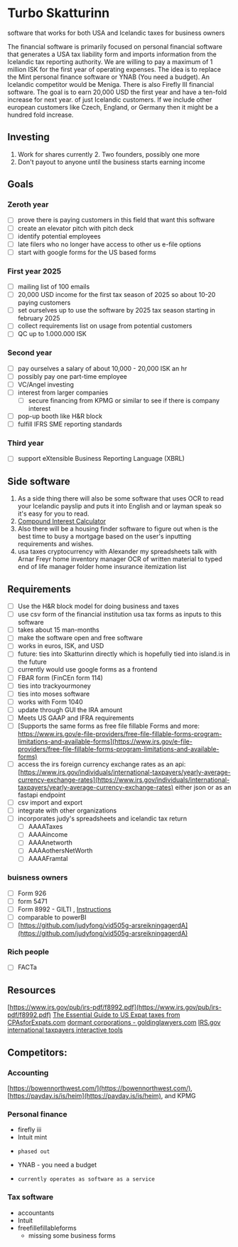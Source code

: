 # Turbo Skatturinn
software that works for both USA and Icelandic taxes for business owners

The financial software is primarily focused on personal financial software that generates a USA tax liability form and imports information 
from the Icelandic tax reporting authority. We are willing to pay a maximum of 1 million ISK for the first year of operating expenses. The 
idea is to replace the Mint personal finance software or YNAB (You need a budget). An Icelandic competitor would be Meniga. There is also 
Firefly III financial software. The goal is to earn 20,000 USD the first year and have a ten-fold increase for next year. of just Icelandic 
customers. If we include other european customers like Czech, England, or Germany then it might be a hundred fold increase.

## Investing
1. Work for shares currently
    2. Two founders, possibly one more    
3. Don't payout to anyone until the business starts earning income

## Goals

### Zeroth year
- [ ] prove there is paying customers in this field that want this software
- [ ] create an elevator pitch with pitch deck
- [ ] identify potential employees
- [ ] late filers who no longer have access to other us e-file options
- [ ] start with google forms for the US based forms

### First year 2025
- [ ] mailing list of 100 emails
- [ ] 20,000 USD income for the first tax season of 2025 so about 10-20 paying customers
- [ ] set ourselves up to use the software by 2025 tax season starting in february 2025
- [ ] collect requirements list on usage from potential customers
- [ ] QC up to 1.000.000 ISK

### Second year
- [ ] pay ourselves a salary of about 10,000 - 20,000 ISK an hr
- [ ] possibly pay one part-time employee
- [ ] VC/Angel investing
- [ ] interest from larger companies
    - [ ] secure financing from KPMG or similar to see if there is company interest
- [ ] pop-up booth like H&R block
- [ ] fulfill IFRS SME reporting standards

### Third year
- [ ] support eXtensible Business Reporting Language (XBRL)

## Side software
1. As a side thing there will also be some software that uses OCR to read your Icelandic payslip and puts it into English and or layman speak so it's easy for you to read.
2. [Compound Interest Calculator](https://github.com/Einfaldlega-Hugmyndir/Compound_Interest_Calculator)
3. Also there will be a housing finder software to figure out when is the best time to busy a mortgage based on the user's inputting requirements and wishes.
4. usa taxes
cryptocurrency
with Alexander
my spreadsheets
talk with Arnar Freyr
home inventory manager
OCR of written material to typed
end of life manager folder
home insurance itemization list

## Requirements
- [ ] Use the H&R block model for doing business and taxes
- [ ] use csv form of the financial institution usa tax forms as inputs to this software
- [ ] takes about 15 man-months
- [ ] make the software open and free software
- [ ] works in euros, ISK, and USD
- [ ] future: ties into Skatturinn directly which is hopefully tied into island.is in the future
- [ ] currently would use google forms as a frontend
- [ ] FBAR form (FinCEn form 114)
- [ ] ties into trackyourmoney
- [ ] ties into moses software
- [ ] works with Form 1040
- [ ] update through GUI the IRA amount
- [ ] Meets US GAAP and IFRA requirements
- [ ] [Supports the same forms as free file fillable Forms and more: https://www.irs.gov/e-file-providers/free-file-fillable-forms-program-limitations-and-available-forms](https://www.irs.gov/e-file-providers/free-file-fillable-forms-program-limitations-and-available-forms)
- [ ] access the irs foreign currency exchange rates as an api: [https://www.irs.gov/individuals/international-taxpayers/yearly-average-currency-exchange-rates](https://www.irs.gov/individuals/international-taxpayers/yearly-average-currency-exchange-rates) either json or as an fastapi endpoint
- [ ] csv import and export
- [ ] integrate with other organizations
- [ ] incorporates judy's spreadsheets and icelandic tax return
    - [ ] AAAATaxes
    - [ ] AAAAincome
    - [ ] AAAAnetworth
    - [ ] AAAAothersNetWorth
    - [ ] AAAAFramtal
### buisness owners
- [ ] Form 926
- [ ] form 5471
- [ ] Form 8992 - GILTI , [Instructions](https://www.irs.gov/instructions/i8992#en_US_202312_publink100046264)
- [ ] comparable to powerBI
- [ ] [https://github.com/judyfong/vid505g-arsreikningagerdA](https://github.com/judyfong/vid505g-arsreikningagerdA)
### Rich people
- [ ] FACTa


## Resources
[https://www.irs.gov/pub/irs-pdf/f8992.pdf](https://www.irs.gov/pub/irs-pdf/f8992.pdf)
[The Essential Guide to US Expat taxes from CPAsforExpats.com](https://www.cpasforexpats.com/post/us-expat-taxes-iceland)
[dormant corporations - goldinglawyers.com](https://www.goldinglawyers.com/irs-revenue-procedure-92-70-5471-dormant-cfc-rules/#:~:text=IRS%20Revenue%20Procedure%2092%2D70%3A%20The%20IRS%20form%205471%20is,5471%20can%20be%20quite%20complicated.)
[IRS.gov international taxpayers interactive tools](https://www.irs.gov/individuals/international-taxpayers/international-taxpayers-interactive-tools)

## Competitors: 

### Accounting
[https://bowennorthwest.com/](https://bowennorthwest.com/), [https://payday.is/is/heim](https://payday.is/is/heim), and KPMG

### Personal finance
- firefly iii
- Intuit mint
-     phased out
- YNAB - you need a budget
-     currently operates as software as a service

### Tax software
- accountants
- Intuit
- freefillefillableforms
    - missing some business forms     

